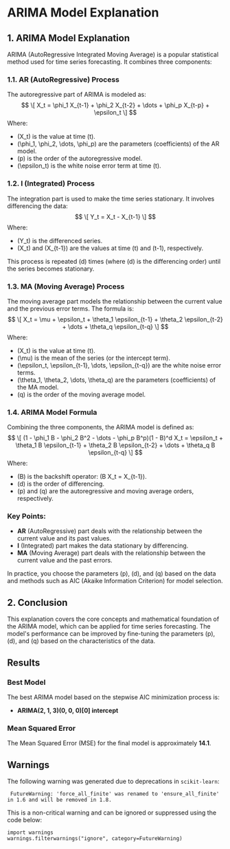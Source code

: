 # ARIMA Model Explanation

## 1. ARIMA Model Explanation

ARIMA (AutoRegressive Integrated Moving Average) is a popular statistical method used for time series forecasting. It combines three components:

### 1.1. AR (AutoRegressive) Process
The autoregressive part of ARIMA is modeled as:
$$
\[
X_t = \phi_1 X_{t-1} + \phi_2 X_{t-2} + \dots + \phi_p X_{t-p} + \epsilon_t
\]
$$
Where:
- \(X_t\) is the value at time \(t\).
- \(\phi_1, \phi_2, \dots, \phi_p\) are the parameters (coefficients) of the AR model.
- \(p\) is the order of the autoregressive model.
- \(\epsilon_t\) is the white noise error term at time \(t\).

### 1.2. I (Integrated) Process
The integration part is used to make the time series stationary. It involves differencing the data:
$$
\[
Y_t = X_t - X_{t-1}
\]
$$
Where:
- \(Y_t\) is the differenced series.
- \(X_t\) and \(X_{t-1}\) are the values at time \(t\) and \(t-1\), respectively.

This process is repeated \(d\) times (where \(d\) is the differencing order) until the series becomes stationary.

### 1.3. MA (Moving Average) Process
The moving average part models the relationship between the current value and the previous error terms. The formula is:
$$
\[
X_t = \mu + \epsilon_t + \theta_1 \epsilon_{t-1} + \theta_2 \epsilon_{t-2} + \dots + \theta_q \epsilon_{t-q}
\]
$$
Where:
- \(X_t\) is the value at time \(t\).
- \(\mu\) is the mean of the series (or the intercept term).
- \(\epsilon_t, \epsilon_{t-1}, \dots, \epsilon_{t-q}\) are the white noise error terms.
- \(\theta_1, \theta_2, \dots, \theta_q\) are the parameters (coefficients) of the MA model.
- \(q\) is the order of the moving average model.

### 1.4. ARIMA Model Formula
Combining the three components, the ARIMA model is defined as:
$$
\[
(1 - \phi_1 B - \phi_2 B^2 - \dots - \phi_p B^p)(1 - B)^d X_t = \epsilon_t + \theta_1 B \epsilon_{t-1} + \theta_2 B \epsilon_{t-2} + \dots + \theta_q B \epsilon_{t-q}
\]
$$
Where:
- \(B\) is the backshift operator: \(B X_t = X_{t-1}\).
- \(d\) is the order of differencing.
- \(p\) and \(q\) are the autoregressive and moving average orders, respectively.

### Key Points:
- **AR** (AutoRegressive) part deals with the relationship between the current value and its past values.
- **I** (Integrated) part makes the data stationary by differencing.
- **MA** (Moving Average) part deals with the relationship between the current value and the past errors.

In practice, you choose the parameters \(p\), \(d\), and \(q\) based on the data and methods such as AIC (Akaike Information Criterion) for model selection.

## 2. Conclusion

This explanation covers the core concepts and mathematical foundation of the ARIMA model, which can be applied for time series forecasting. The model's performance can be improved by fine-tuning the parameters \(p\), \(d\), and \(q\) based on the characteristics of the data.

## Results
### Best Model
The best ARIMA model based on the stepwise AIC minimization process is:
- **ARIMA(2, 1, 3)(0, 0, 0)[0] intercept**

### Mean Squared Error
The Mean Squared Error (MSE) for the final model is approximately **14.1**.

## Warnings
The following warning was generated due to deprecations in `scikit-learn`:

```
 FutureWarning: 'force_all_finite' was renamed to 'ensure_all_finite' in 1.6 and will be removed in 1.8.
```
This is a non-critical warning and can be ignored or suppressed using the code below:
```
import warnings
warnings.filterwarnings("ignore", category=FutureWarning)
```
